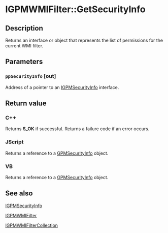 # IGPMWMIFilter::GetSecurityInfo

## Description

Returns an interface or object that represents the list of permissions for the current WMI filter.

## Parameters

### `ppSecurityInfo` [out]

Address of a pointer to an
[IGPMSecurityInfo](https://learn.microsoft.com/previous-versions/windows/desktop/api/gpmgmt/nn-gpmgmt-igpmsecurityinfo) interface.

## Return value

### C++

Returns **S_OK** if successful. Returns a failure code if an error occurs.

### JScript

Returns a reference to a [GPMSecurityInfo](https://learn.microsoft.com/previous-versions/windows/desktop/api/gpmgmt/nn-gpmgmt-igpmsecurityinfo) object.

### VB

Returns a reference to a [GPMSecurityInfo](https://learn.microsoft.com/previous-versions/windows/desktop/api/gpmgmt/nn-gpmgmt-igpmsecurityinfo) object.

## See also

[IGPMSecurityInfo](https://learn.microsoft.com/previous-versions/windows/desktop/api/gpmgmt/nn-gpmgmt-igpmsecurityinfo)

[IGPMWMIFilter](https://learn.microsoft.com/previous-versions/windows/desktop/api/gpmgmt/nn-gpmgmt-igpmwmifilter)

[IGPMWMIFilterCollection](https://learn.microsoft.com/previous-versions/windows/desktop/api/gpmgmt/nn-gpmgmt-igpmwmifiltercollection)